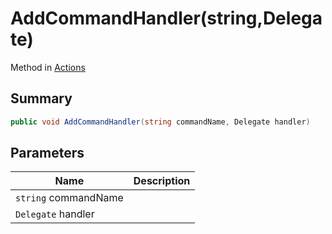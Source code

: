 # AddCommandHandler(string,Delegate)

Method in [Actions](/docs/api/csharp/yarn.unity.actions.md)

## Summary

```csharp
public void AddCommandHandler(string commandName, Delegate handler)
```

## Parameters

| Name                 | Description |
| -------------------- | ----------- |
| `string` commandName |             |
| `Delegate` handler   |             |
